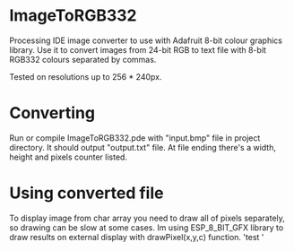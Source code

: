 # ImageToRGB332
Processing IDE image converter to use with Adafruit 8-bit colour graphics library.
Use it to convert images from 24-bit RGB to text file with 8-bit RGB332 colours separated by commas.

Tested on resolutions up to 256 * 240px.

# Converting
Run or compile ImageToRGB332.pde with "input.bmp" file in project directory. It should output "output.txt" file. At file ending there's a width, height and pixels counter listed.

# Using converted file
To display image from char array you need to draw all of pixels separately, so drawing can be slow at some cases. Im using ESP_8_BIT_GFX library to draw results on external display with drawPixel(x,y,c) function.
'test
'
